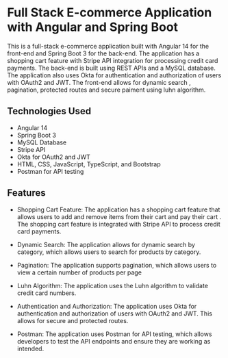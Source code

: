 # Full Stack E-commerce Application with Angular and Spring Boot 
This is a full-stack e-commerce application built with Angular 14 for the front-end and Spring Boot 3 for the back-end. The application has a shopping cart feature with Stripe API integration for processing credit card payments. The back-end is built using REST APIs and a MySQL database. The application also uses Okta for authentication and authorization of users with OAuth2 and JWT. The front-end allows for dynamic search , pagination, protected routes and secure paiment using luhn algorithm. 

## Technologies Used
- Angular 14 
- Spring Boot 3 
- MySQL Database 
- Stripe API 
- Okta for OAuth2 and JWT 
- HTML, CSS, JavaScript, TypeScript, and Bootstrap 
- Postman for API testing 

## Features 
- Shopping Cart Feature: The application has a shopping cart feature that allows users to add and remove items from their cart and pay their cart . The shopping cart feature is integrated with Stripe API to process credit card payments.  

- Dynamic Search: The application allows for dynamic search by category, which allows users to search for products by category.  

- Pagination: The application supports pagination, which allows users to view a certain number of products per page  

- Luhn Algorithm: The application uses the Luhn algorithm to validate credit card numbers. 

- Authentication and Authorization: The application uses Okta for authentication and authorization of users with OAuth2 and JWT. This allows for secure and protected routes.  

- Postman: The application uses Postman for API testing, which allows developers to test the API endpoints and ensure they are working as intended. 

